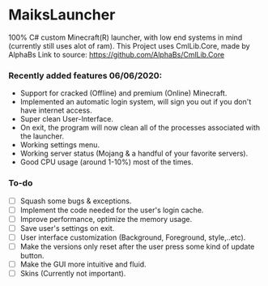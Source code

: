 # MaiksLauncher
100% C# custom Minecraft(R) launcher, with low end systems in mind (currently still uses alot of ram).
This Project uses CmlLib.Core, made by AlphaBs
Link to source: https://github.com/AlphaBs/CmlLib.Core
### Recently added features 06/06/2020:
- Support for cracked (Offline) and premium (Online) Minecraft.
- Implemented an automatic login system, will sign you out if you don't have internet access.
- Super clean User-Interface.
- On exit, the program will now clean all of the processes associated with the launcher.
- Working settings menu.
- Working server status (Mojang & a handful of your favorite servers).
- Good CPU usage (around 1-10%) most of the times.
### To-do

- [ ] Squash some bugs & exceptions.
- [ ] Implement the code needed for the user's login cache.
- [ ] Improve performance, optimize the memory usage.
- [ ] Save user's settings on exit.
- [ ] User interface customization (Background, Foreground, style,..etc).
- [ ] Make the versions only reset after the user press some kind of update button.
- [ ] Make the GUI more intuitive and fluid.
- [ ] Skins (Currently not important).

